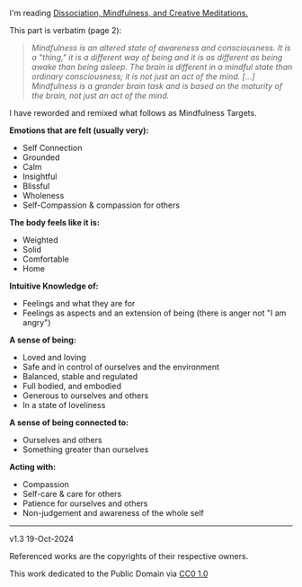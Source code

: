﻿I'm reading  [Dissociation, Mindfulness, and Creative Meditations.](https://www.amazon.com/Dissociation-Mindfulness-Creative-Meditations-Christine/dp/1138838314)  
  
This part is verbatim (page 2):  

> _Mindfulness is an altered state of awareness and consciousness. It is a "thing," it is a different way of being and it is as different as being awake than being asleep. The brain is different in a mindful state than ordinary consciousness; it is not just an act of the mind. [...] Mindfulness is a grander brain task and is based on the maturity of the brain, not just an act of the mind._
 
I have reworded and remixed what follows as Mindfulness Targets.  

**Emotions that are felt (usually very):**

-   Self Connection
-   Grounded
-   Calm
-   Insightful
-   Blissful
-   Wholeness
-   Self-Compassion & compassion for others

**The body feels like it is:**

-   Weighted
-   Solid
-   Comfortable
-   Home

**Intuitive Knowledge of:**

-   Feelings and what they are for
-   Feelings as aspects and an extension of being (there is anger not "I am angry")

**A sense of being:**

-   Loved and loving
-   Safe and in control of ourselves and the environment
-   Balanced, stable and regulated
-   Full bodied, and embodied
-   Generous to ourselves and others
-   In a state of loveliness

**A sense of being connected to:**

-   Ourselves and others
-   Something greater than ourselves

**Acting with:**

-   Compassion
-   Self-care & care for others
-   Patience for ourselves and others
-   Non-judgement and awareness of the whole self

---------------------------

v1.3 19-Oct-2024

Referenced works are the copyrights of their respective owners. 

This work dedicated to the Public Domain via [CC0 1.0](https://creativecommons.org/publicdomain/zero/1.0/)
